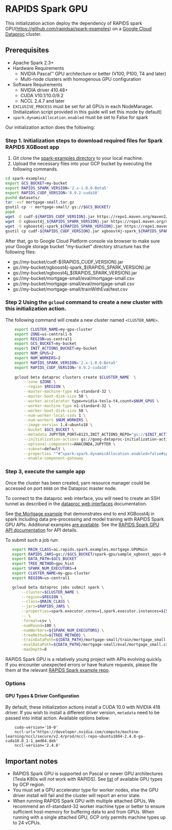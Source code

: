 # RAPIDS Spark GPU

This initialization action deploy the dependency of RAPIDS spark GPU(https://github.com/rapidsai/spark-examples) on a
[Google Cloud Dataproc](https://cloud.google.com/dataproc) cluster.

Prerequisites
-------------
* Apache Spark 2.3+
* Hardware Requirements
  * NVIDIA Pascal™ GPU architecture or better (V100, P100, T4 and later)
  * Multi-node clusters with homogenous GPU configuration
* Software Requirements
  * NVIDIA driver 410.48+
  * CUDA V10.1/10.0/9.2
  * NCCL 2.4.7 and later
* `EXCLUSIVE_PROCESS` must be set for all GPUs in each NodeManager.(Initialization script provided in this guide will set this mode by default)
* `spark.dynamicAllocation.enabled` must be set to False for spark

Our initialization action does the following:

### Step 1.  Initialization steps to download required files for Spark RAPIDS XGBoost app

1. Git clone the [spark-examples directory](https://github.com/rapidsai/spark-examples) to your local machine.
2. Upload the necessary files into your GCP bucket by executing the following commands.

```bash
cd spark-examples/
export GCS_BUCKET=my-bucket
export RAPIDS_SPARK_VERSION='2.x-1.0.0-Beta5'
export RAPIDS_CUDF_VERSION='0.9.2-cuda10'
pushd datasets/
tar -xvf mortgage-small.tar.gz
gsutil cp -r mortgage-small/ gs://$GCS_BUCKET/
popd
wget -O cudf-${RAPIDS_CUDF_VERSION}.jar https://repo1.maven.org/maven2/ai/rapids/cudf/${RAPIDS_CUDF_VERSION%-*}/cudf-${RAPIDS_CUDF_VERSION}.jar
wget -O xgboost4j_${RAPIDS_SPARK_VERSION}.jar https://repo1.maven.org/maven2/ai/rapids/xgboost4j_${RAPIDS_SPARK_VERSION/-/\/}/xgboost4j_${RAPIDS_SPARK_VERSION}.jar
wget -O xgboost4j-spark_${RAPIDS_SPARK_VERSION}.jar https://repo1.maven.org/maven2/ai/rapids/xgboost4j-spark_${RAPIDS_SPARK_VERSION/-/\/}/xgboost4j-spark_${RAPIDS_SPARK_VERSION}.jar
gsutil cp cudf-${RAPIDS_CUDF_VERSION}.jar xgboost4j-spark_${RAPIDS_SPARK_VERSION}.jar xgboost4j_${RAPIDS_SPARK_VERSION}.jar gs://$GCS_BUCKET/
```

After that, go to Google Cloud Platform console via browser to make sure your Google storage bucket “my-bucket” directory structure has the following files:
* gs://my-bucket/cudf-${RAPIDS_CUDF_VERSION}.jar
* gs://my-bucket/xgboost4j-spark_${RAPIDS_SPARK_VERSION}.jar
* gs://my-bucket/xgboost4j_${RAPIDS_SPARK_VERSION}.jar
* gs://my-bucket/mortgage-small/eval/mortgage-small.csv
* gs://my-bucket/mortgage-small/eval/mortgage-small.csv
* gs://my-bucket/mortgage-small/trainWithEval/test.csv


### Step 2 Using the `gcloud` command to create a new cluster with this initialization action. 

The following command will create a new cluster named `<CLUSTER_NAME>`.

```bash
    export CLUSTER_NAME=my-gpu-cluster
    export ZONE=us-central1-b
    export REGION=us-central1
    export GCS_BUCKET=my-bucket
    export INIT_ACTIONS_BUCKET=my-bucket
    export NUM_GPUS=2
    export NUM_WORKERS=2
    export RAPIDS_SPARK_VERSION='2.x-1.0.0-Beta5'
    export RAPIDS_CUDF_VERSION='0.9.2-cuda10'
     
    gcloud beta dataproc clusters create $CLUSTER_NAME  \
        --zone $ZONE \
        --region $REGION \
        --master-machine-type n1-standard-32 \
        --master-boot-disk-size 50 \
        --worker-accelerator type=nvidia-tesla-t4,count=$NUM_GPUS \
        --worker-machine-type n1-standard-32 \
        --worker-boot-disk-size 50 \
        --num-worker-local-ssds 1 \
        --num-workers $NUM_WORKERS \
        --image-version 1.4-ubuntu18 \
        --bucket $GCS_BUCKET \
        --metadata JUPYTER_PORT=8123,INIT_ACTIONS_REPO="gs://$INIT_ACTIONS_BUCKET",linux-dist="ubuntu",GCS_BUCKET="gs://$GCS_BUCKET" \
        --initialization-actions gs://goog-dataproc-initialization-actions${REGION}/gpu/install_gpu_driver.sh \
        --optional-components=ANACONDA,JUPYTER \
        --subnet=default \
        --properties "^#^spark:spark.dynamicAllocation.enabled=false#spark:spark.shuffle.service.enabled=false#spark:spark.submit.pyFiles=/usr/lib/spark/python/lib/xgboost4j-spark_${RAPIDS_SPARK_VERSION}.jar#spark:spark.jars=/usr/lib/spark/jars/xgboost4j-spark_${RAPIDS_SPARK_VERSION}.jar,/usr/lib/spark/jars/xgboost4j_${RAPIDS_SPARK_VERSION}.jar,/usr/lib/spark/jars/cudf-${RAPIDS_CUDF_VERSION}.jar" \
        --enable-component-gateway   
```

### Step 3, execute the sample app 

Once the cluster has been created, yarn resource manager could be accessed on port `8088` on the Dataproc master 
node. 

To connect to the dataproc web interface, you will need to create an SSH tunnel as
described in the
[dataproc web interfaces](https://cloud.google.com/dataproc/cluster-web-interfaces)
documentation. 

See
[the Mortgage example](https://github.com/rapidsai/spark-examples/tree/main/examples/apps/scala/src/main/scala/ai/rapids/spark/examples/mortgage)
that demonstrates end to end XGBoost4j in spark including data pre-processing and model
training with RAPIDS Spark GPU APIs. Additional examples
[are available](https://github.com/rapidsai/spark-examples/tree/main/examples). See the
[RAPIDS Spark GPU API documentation](https://github.com/rapidsai/spark-examples/tree/main/api-docs) for API details.

To submit such a job run:

 ```bash
    export MAIN_CLASS=ai.rapids.spark.examples.mortgage.GPUMain
    export RAPIDS_JARS=gs://$GCS_BUCKET/spark-gpu/sample_xgboost_apps-0.1.5-jar-with-dependencies.jar
    export DATA_PATH=$GCS_BUCKET
    export TREE_METHOD=gpu_hist
    export SPARK_NUM_EXECUTORS=4
    export CLUSTER_NAME=my-gpu-cluster
    export REGION=us-central1

    gcloud beta dataproc jobs submit spark \
        --cluster=$CLUSTER_NAME \
        --region=$REGION \
        --class=$MAIN_CLASS \
        --jars=$RAPIDS_JARS \
        --properties=spark.executor.cores=1,spark.executor.instances=${SPARK_NUM_EXECUTORS},spark.executor.memory=8G,spark.executorEnv.LD_LIBRARY_PATH=/usr/local/lib/x86_64-linux-gnu:/usr/local/cuda-10.0/lib64:${LD_LIBRARY_PATH} \
        -- \
        -format=csv \
        -numRound=100 \
        -numWorkers=${SPARK_NUM_EXECUTORS} \
        -treeMethod=${TREE_METHOD} \
        -trainDataPath=${DATA_PATH}/mortgage-small/train/mortgage_small.csv \
        -evalDataPath=${DATA_PATH}/mortgage-small/eval/mortgage_small.csv \
        -maxDepth=8  
 ```


RAPIDS Spark GPU is a relatively young project with APIs evolving quickly. If you
encounter unexpected errors or have feature requests, please file them at the
relevant [RAPIDS Spark example repo](https://github.com/rapidsai/spark-examples).

### Options

#### GPU Types & Driver Configuration

By default, these initialization actions install a CUDA 10.0 with NVIDIA 418 driver. If you wish
to install a different driver version, `metadata` need to be passed into initial action. Available options below:

```
    cuda-version='10-0'
    nccl-url='https://developer.nvidia.com/compute/machine-learning/nccl/secure/v2.4/prod/nccl-repo-ubuntu1804-2.4.8-ga-cuda10.0_1-1_amd64.deb'
    nccl-version='2.4.8'
```

## Important notes

*   RAPIDS Spark GPU is supported on Pascal or newer GPU architectures (Tesla K80s will
    _not_ work with RAPIDS). See
    [list](https://cloud.google.com/compute/docs/gpus/) of available GPU types
    by GCP region.
*   You must set a GPU accelerator type for worker nodes, else
    the GPU driver install will fail and the cluster will report an error state.
*   When running RAPIDS Spark GPU with multiple attached GPUs, We recommend an
    n1-standard-32 worker machine type or better to ensure sufficient
    host-memory for buffering data to and from GPUs. When running with a single
    attached GPU, GCP only permits machine types up to 24 vCPUs.

